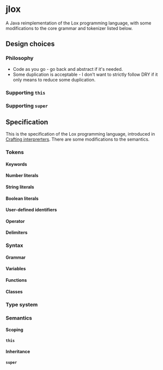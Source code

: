 # jlox

A Java reimplementation of the Lox programming language, with some modifications to the core grammar and tokenizer listed below.

## Design choices

### Philosophy

- Code as you go - go back and abstract if it's needed.
- Some duplication is acceptable - I don't want to strictly follow DRY if it only means to reduce some duplication.

### Supporting `this`

### Supporting `super`

## Specification

This is the specification of the Lox programming language, introduced in [Crafting interprerters](https://craftinginterpreters.com/). There are some modifications to the semantics.

### Tokens

#### Keywords

#### Number literals

#### String literals

#### Boolean literals

#### User-defined identifiers

#### Operator

#### Delimiters

### Syntax

#### Grammar

#### Variables

#### Functions

#### Classes

### Type system

### Semantics

#### Scoping

#### `this`

#### Inheritance

#### `super`
